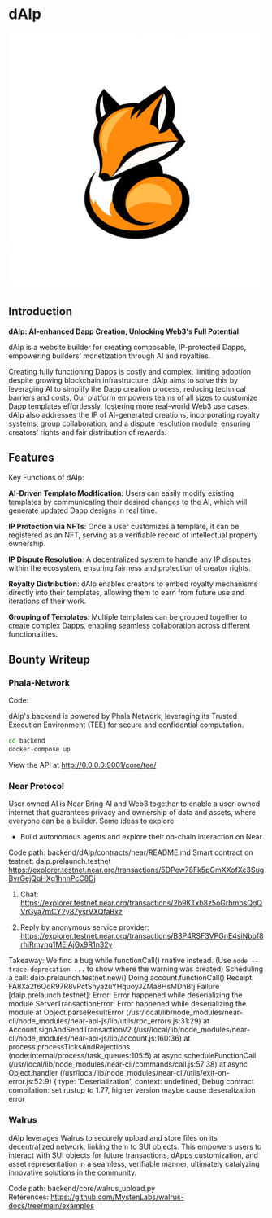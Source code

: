 # dAIp

![Logo](./docs/logo.png)

## Introduction

**dAIp: AI-enhanced Dapp Creation, Unlocking Web3's Full Potential**

dAIp is a website builder for creating composable, IP-protected Dapps, empowering builders' monetization through AI and royalties.

Creating fully functioning Dapps is costly and complex, limiting adoption despite growing blockchain infrastructure. dAIp aims to solve this by leveraging AI to simplify the Dapp creation process, reducing technical barriers and costs. Our platform empowers teams of all sizes to customize Dapp templates effortlessly, fostering more real-world Web3 use cases. dAIp also addresses the IP of AI-generated creations, incorporating royalty systems, group collaboration, and a dispute resolution module, ensuring creators' rights and fair distribution of rewards.

## Features

Key Functions of dAIp:

**AI-Driven Template Modification**: Users can easily modify existing templates by communicating their desired changes to the AI, which will generate updated Dapp designs in real time.

**IP Protection via NFTs**: Once a user customizes a template, it can be registered as an NFT, serving as a verifiable record of intellectual property ownership.

**IP Dispute Resolution**: A decentralized system to handle any IP disputes within the ecosystem, ensuring fairness and protection of creator rights.

**Royalty Distribution**: dAIp enables creators to embed royalty mechanisms directly into their templates, allowing them to earn from future use and iterations of their work.

**Grouping of Templates**: Multiple templates can be grouped together to create complex Dapps, enabling seamless collaboration across different functionalities.

## Bounty Writeup

### Phala-Network

Code: 

dAIp's backend is powered by Phala Network, leveraging its Trusted Execution Environment (TEE) for secure and confidential computation.
```bash
cd backend
docker-compose up 
```

View the API at http://0.0.0.0:9001/core/tee/

### Near Protocol

User owned AI is Near
Bring AI and Web3 together to enable a user-owned internet that guarantees privacy and ownership of data and assets, where everyone can be a builder. Some ideas to explore:
* Build autonomous agents and explore their on-chain interaction on Near

Code path: backend/dAIp/contracts/near/README.md
Smart contract on testnet: daip.prelaunch.testnet
https://explorer.testnet.near.org/transactions/5DPew78Fk5pGmXXofXc3SugBvrGejQqHXg1hnnPcC8Dj

1. Chat:
https://explorer.testnet.near.org/transactions/2b9KTxb8z5oGrbmbsQgQVrGya7mCY2y87ysrVXQfaBxz

2. Reply by anonymous service provider:
https://explorer.testnet.near.org/transactions/B3P4RSF3VPGnE4siNbbf8rhiRmynq1MEiAjGx9R1n32y

Takeaway:
We find a bug while functionCall()
rnative instead.
(Use `node --trace-deprecation ...` to show where the warning was created)
Scheduling a call: daip.prelaunch.testnet.new()
Doing account.functionCall()
Receipt: FA8Xa2f6QdR97R8vPctShyazuYHquoyJZMa8HsMDnBtj
        Failure [daip.prelaunch.testnet]: Error: Error happened while deserializing the module
ServerTransactionError: Error happened while deserializing the module
    at Object.parseResultError (/usr/local/lib/node_modules/near-cli/node_modules/near-api-js/lib/utils/rpc_errors.js:31:29)
    at Account.signAndSendTransactionV2 (/usr/local/lib/node_modules/near-cli/node_modules/near-api-js/lib/account.js:160:36)
    at process.processTicksAndRejections (node:internal/process/task_queues:105:5)
    at async scheduleFunctionCall (/usr/local/lib/node_modules/near-cli/commands/call.js:57:38)
    at async Object.handler (/usr/local/lib/node_modules/near-cli/utils/exit-on-error.js:52:9) {
  type: 'Deserialization',
  context: undefined,
Debug contract compilation: set rustup to 1.77, higher version maybe cause deseralization error

### Walrus

dAIp leverages Walrus to securely upload and store files on its decentralized network, linking them to SUI objects. This empowers users to interact with SUI objects for future transactions, dApps customization, and asset representation in a seamless, verifiable manner, ultimately catalyzing innovative solutions in the community.

Code path: backend/core/walrus_upload.py    
References: https://github.com/MystenLabs/walrus-docs/tree/main/examples
